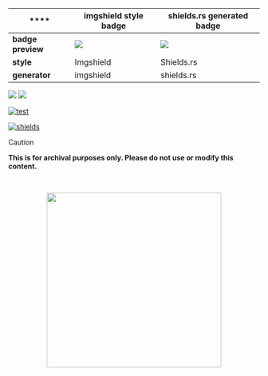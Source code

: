 | **** | **imgshield style badge** | **shields.rs generated badge** |
|---------|---------|---------|
| **badge preview** | ![](https://harilvfs.github.io/assets/ratatui/badge-imgshield.svg) | ![](https://harilvfs.github.io/assets/ratatui/badge.svg) |
| **style** | Imgshield | Shields.rs |
| **generator** | imgshield | shields.rs |


<img src="https://harilvfs.github.io/assets/ratatui/ratatui-badge.svg"/>
<img src="https://harilvfs.github.io/assets/ratatui/ratatui-badge1.svg"/>


[![test](https://harilvfs.github.io/assets/ratatui/badge-imgshield.svg)](https://ratatui.rs/)

[![shields](https://harilvfs.github.io/assets/ratatui/badge.svg)](https://ratatui.rs)

> [!CAUTION]
> **This is for archival purposes only. Please do not use or modify this content.**

<br>

<p align="center">
<a href="https://discord.com/invite/8NJWstnUHd">
<img src="https://invidget.switchblade.xyz/8NJWstnUHd" width="350">
</a>
</p>
